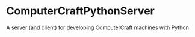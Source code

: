 # ComputerCraftPythonServer
A server (and client) for developing ComputerCraft machines with Python
